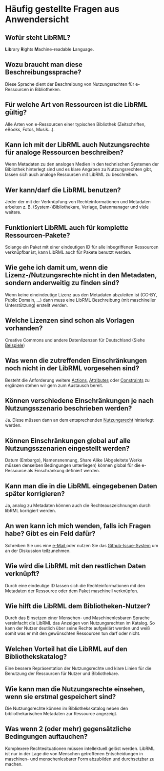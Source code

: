 # Häufig gestellte Fragen aus Anwendersicht

## Wofür steht LibRML?

**Lib**rary **R**ights **M**achine-readable **L**anguage.

## Wozu braucht man diese Beschreibungssprache?

Diese Sprache dient der Beschreibung von Nutzungsrechten für e-Ressourcen in Bibliotheken.

## Für welche Art von Ressourcen ist die LibRML gültig?

Alle Arten von e-Ressourcen einer typischen Bibliothek (Zeitschriften, eBooks, Fotos, Musik...).

## Kann ich mit der LibRML auch Nutzungsrechte für analoge Ressourcen beschreiben?

Wenn Metadaten zu den analogen Medien in den technischen Systemen der Bibliothek hinterlegt sind und es klare Angaben zu Nutzungsrechten gibt, lassen sich auch analoge Ressourcen mit LibRML zu beschreiben.

## Wer kann/darf die LibRML benutzen?

Jeder der mit der Verknüpfung von Rechteinformationen und Metadaten arbeiten z. B. (System-)Bibliothekare, Verlage, Datenmanager und viele weitere.

## Funktioniert LibRML auch für komplette Ressourcen-Pakete?

Solange ein Paket mit einer eindeutigen ID für alle inbegriffenen Ressourcen verknüpfbar ist, kann LibRML auch für Pakete benutzt werden.

## Wie gehe ich damit um, wenn die Lizenz-/Nutzungsrechte nicht in den Metadaten, sondern anderweitig zu finden sind?

Wenn keine eineindeutige Lizenz aus den Metadaten abzuleiten ist (CC-BY, Public Domain, …) dann muss eine LibRML Beschreibung (mit maschineller Unterstützung) erstellt werden.

## Welche Lizenzen sind schon als Vorlagen vorhanden?

Creative Commons und andere Datenlizenzen für Deutschland (Siehe [Beispiele](tmpl/beispiele.markdown))

## Was wenn die zutreffenden Einschränkungen noch nicht in der LibRML vorgesehen sind?

Besteht die Anforderung weitere [Actions](schema/actions.markdown), [Attributes](schema/attributes.markdown) oder [Constraints](schema/constraints.markdown) zu ergänzen stehen wir gern zum Austausch bereit.

## Können verschiedene Einschränkungen je nach Nutzungsszenario beschrieben werden?

Ja. Diese müssen dann an dem entsprechenden [Nutzungsrecht](schema/actions.markdown) hinterlegt werden.

## Können Einschränkungen global auf alle Nutzungsszenarien eingestellt werden?

Datum (Embargo), Namensnennung, Share Alike (Abgeleitete Werke müssen denselben Bedingungen unterliegen) können global für die e-Ressource als Einschränkung definiert werden.

## Kann man die in die LibRML eingegebenen Daten später korrigieren?

Ja, analog zu Metadaten können auch die Rechteauszeichnungen durch libRML korrigiert werden.

## An wen kann ich mich wenden, falls ich Fragen habe? Gibt es ein Feld dafür?

Schreiben Sie uns eine <a target="_blank" href="mailto:librml@slub-dresden.de">e-Mail </a> oder nutzen Sie das <a target="_blank" href="https://github.com/slub/librml/issues">Github-Issue-System</a> um an der Diskussion teilzunehmen.

## Wie wird die LibRML mit den restlichen Daten verknüpft?

Durch eine eindeutige ID lassen sich die Rechteinformationen mit den Metadaten der Ressource oder dem Paket maschinell verknüpfen.

## Wie hilft die LibRML dem Bibliotheken-Nutzer?

Durch das Einsetzen einer Menschen- und Maschinenlesbaren Sprache vereinfacht die LibRML das Anzeigen von Nutzungsrechten im Katalog. So kann der Nutzer deutlich über seine Rechte aufgeklärt werden und weiß somit was er mit den gewünschten Ressourcen tun darf oder nicht.

## Welchen Vorteil hat die LibRML auf den Bibliothekskatalog?

Eine bessere Repräsentation der Nutzungsrechte und klare Linien für die Benutzung der Ressourcen für Nutzer und Bibliothekare.

## Wie kann man die Nutzungsrechte einsehen, wenn sie erstmal gespeichert sind?

Die Nutzungsrechte können im Bibliothekskatalog neben den bibliothekarischen Metadaten zur Ressource angezeigt.

## Was wenn 2 (oder mehr) gegensätzliche Bedingungen auftauchen?

Komplexere Rechtesituationen müssen intellektuell gelöst werden. LibRML ist nur in der Lage die von Menschen getroffenen Entscheidungen in maschinen- und menschenlesbarer Form abzubilden und durchsetzbar zu machen.
